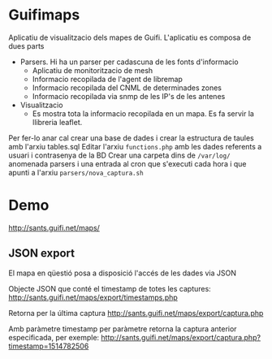 # Guifimaps

Aplicatiu de visualitzacio dels mapes de Guifi. L'aplicatiu es composa de dues parts

- Parsers. Hi ha un parser per cadascuna de les fonts d'informacio
    - Aplicatiu de monitoritzacio de mesh
    - Informacio recopilada de l'agent de libremap
    - Informacio recopilada del CNML de determinades zones
    - Informacio recopilada via snmp de les IP's de les antenes
- Visualitzacio
    - Es mostra tota la informacio recopilada en un mapa. Es fa servir la llibreria leaflet.

Per fer-lo anar cal crear una base de dades i crear la estructura de taules amb l'arxiu tables.sql
Editar l'arxiu `functions.php` amb les dades referents a usuari i contrasenya de la BD
Crear una carpeta dins de `/var/log/` anomenada parsers i una entrada al cron que s'executi cada hora i que apunti a l'arxiu `parsers/nova_captura.sh`

# Demo

http://sants.guifi.net/maps/

## JSON export

El mapa en qüestió posa a disposició l'accés de les dades via JSON

Objecte JSON que conté el timestamp de totes les captures: http://sants.guifi.net/maps/export/timestamps.php

Retorna per la última captura http://sants.guifi.net/maps/export/captura.php

Amb paràmetre timestamp per paràmetre retorna la captura anterior especificada, per exemple: http://sants.guifi.net/maps/export/captura.php?timestamp=1514782506
